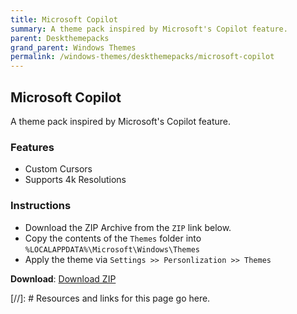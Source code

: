 ```yaml
---
title: Microsoft Copilot
summary: A theme pack inspired by Microsoft's Copilot feature.
parent: Deskthemepacks
grand_parent: Windows Themes
permalink: /windows-themes/deskthemepacks/microsoft-copilot
---
```


## Microsoft Copilot
A theme pack inspired by Microsoft's Copilot feature.

### Features

- Custom Cursors
- Supports 4k Resolutions

### Instructions

- Download the ZIP Archive from the `ZIP` link below.
- Copy the contents of the `Themes` folder into `%LOCALAPPDATA%\Microsoft\Windows\Themes`
- Apply the theme via `Settings >> Personlization >> Themes`

**Download**: [Download ZIP] 

<!-- ////////////////////////////////////////////////////////////////////////////////////////////////////////////////////// -->

[//]: # Resources and links for this page go here.

[Download ZIP]: https://gitlab.com/the-back-room/deskthemepacks/sfw/copilot/-/archive/main/copilot-main.zip

<!-- ////////////////////////////////////////////////////////////////////////////////////////////////////////////////////// -->
